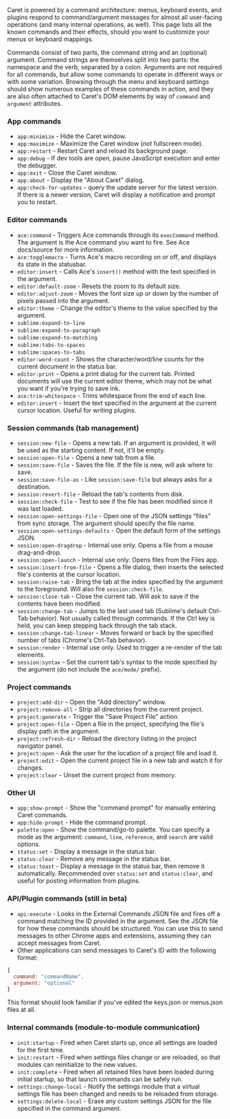 Caret is powered by a command architecture: menus, keyboard events, and plugins respond to command/argument messages for almost all user-facing operations (and many internal operations, as well). This page lists all the known commands and their effects, should you want to customize your menus or keyboard mappings.

Commands consist of two parts, the command string and an (optional) argument. Command strings are themselves split into two parts: the namespace and the verb, separated by a colon. Arguments are not required for all commands, but allow some commands to operate in different ways or with some variation. Browsing through the menu and keyboard settings should show numerous examples of these commands in action, and they are also often attached to Caret's DOM elements by way of `command` and `argument` attributes.

### App commands
- `app:minimize` - Hide the Caret window.
- `app:maximize` - Maximize the Caret window (_not_ fullscreen mode).
- `app:restart` - Restart Caret and reload its background page.
- `app:debug` - If dev tools are open, pause JavaScript execution and enter the debugger.
- `app:exit` - Close the Caret window.
- `app:about` - Display the "About Caret" dialog.
- `app:check-for-updates` - query the update server for the latest version. If there is a newer version, Caret will display a notification and prompt you to restart.

### Editor commands
- `ace:command` - Triggers Ace commands through its `execCommand` method. The argument is the Ace command you want to fire. See Ace docs/source for more information.
- `ace:togglemacro` - Turns Ace's macro recording on or off, and displays its state in the statusbar.
- `editor:insert` - Calls Ace's `insert()` method with the text specified in the argument.
- `editor:default-zoom` - Resets the zoom to its default size.
- `editor:adjust-zoom` - Moves the font size up or down by the number of pixels passed into the argument.
- `editor:theme` - Change the editor's theme to the value specified by the argument.
- `sublime:expand-to-line`
- `sublime:expand-to-paragraph`
- `sublime:expand-to-matching`
- `sublime:tabs-to-spaces`
- `sublime:spaces-to-tabs`
- `editor:word-count` - Shows the character/word/line counts for the current document in the status bar.
- `editor:print` - Opens a print dialog for the current tab. Printed documents will use the current editor theme, which may not be what you want if you're trying to save ink.
- `ace:trim-whitespace` - Trims whitespace from the end of each line. 
- `editor:insert` - Insert the text specified in the argument at the current cursor location. Useful for writing plugins.

### Session commands (tab management)
- `session:new-file` - Opens a new tab. If an argument is provided, it will be used as the starting content. If not, it'll be empty.
- `session:open-file` - Opens a new tab from a file.
- `session:save-file` - Saves the file. If the file is new, will ask where to save.
- `session:save-file-as` - Like `session:save-file` but always asks for a destination.
- `session:revert-file` - Reload the tab's contents from disk.
- `session:check-file` - Test to see if the file has been modified since it was last loaded.
- `session:open-settings-file` - Open one of the JSON settings "files" from sync storage. The argument should specify the file name.
- `session:open-settings-defaults` - Open the default form of the settings JSON.
- `session:open-dragdrop` - Internal use only. Opens a file from a mouse drag-and-drop.
- `session:open-launch` - Internal use only. Opens files from the Files app.
- `session:insert-from-file` - Opens a file dialog, then inserts the selected file's contents at the cursor location.
- `session:raise-tab` - Bring the tab at the index specified by the argument to the foreground. Will also fire `session:check-file`.
- `session:close-tab` - Close the current tab. Will ask to save if the contents have been modified.
- `session:change-tab` - Jumps to the last used tab (Sublime's default Ctrl-Tab behavior). Not usually called through commands. If the Ctrl key is held, you can keep stepping back through the tab stack.
- `session:change-tab-linear` - Moves forward or back by the specified number of tabs (Chrome's Ctrl-Tab behavior).
- `session:render` - Internal use only. Used to trigger a re-render of the tab elements.
- `session:syntax` - Set the current tab's syntax to the mode specified by the argument (do not include the `ace/mode/` prefix).

### Project commands
- `project:add-dir` - Open the "Add directory" window.
- `project:remove-all` - Strip all directories from the current project.
- `project:generate` - Trigger the "Save Project File" action.
- `project:open-file` - Open a file in the project, specifying the file's display path in the argument.
- `project:refresh-dir` - Reload the directory listing in the project navigator panel.
- `project:open` - Ask the user for the location of a project file and load it.
- `project:edit` - Open the current project file in a new tab and watch it for changes.
- `project:clear` - Unset the current project from memory.

### Other UI
- `app:show-prompt` - Show the "command prompt" for manually entering Caret commands.
- `app:hide-prompt` - Hide the command prompt.
- `palette:open` - Show the command/go-to palette. You can specify a mode as the argument: `command`, `line`, `reference`, and `search` are valid options.
- `status:set` - Display a message in the status bar.
- `status:clear` - Remove any message in the status bar.
- `status:toast` - Display a message in the status bar, then remove it automatically. Recommended over `status:set` and `status:clear`, and useful for posting information from plugins.

### API/Plugin commands (still in beta)
- `api:execute` - Looks in the External Commands JSON file and fires off a command matching the ID provided in the argument. See the JSON file for how these commands should be structured. You can use this to send messages to other Chrome apps and extensions, assuming they can accept messages from Caret.
- Other applications can send messages to Caret's ID with the following format:
```javascript
{
  command: "commandName",
  argument: "optional"
}
```
This format should look familiar if you've edited the keys.json or menus.json files at all.

### Internal commands (module-to-module communication)
- `init:startup` - Fired when Caret starts up, once all settings are loaded for the first time.
- `init:restart` - Fired when settings files change or are reloaded, so that modules can reinitialize to the new values.
- `init:complete` - Fired when all retained files have been loaded during initial startup, so that launch commands can be safely run.
- `settings:change-local` - Notify the settings module that a virtual settings file has been changed and needs to be reloaded from storage.
- `settings:delete-local` - Erase any custom settings JSON for the file specified in the command argument.